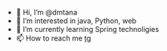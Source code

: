 - 👋 Hi, I’m @dmtana
- 👀 I’m interested in java, Python, web
- 🌱 I’m currently learning Spring technoligies
- 📫 How to reach me [tg](https://t.me/dmtana)

<!---
dmtana/dmtana is a ✨ special ✨ repository because its `README.md` (this file) appears on your GitHub profile.
You can click the Preview link to take a look at your changes.
--->
